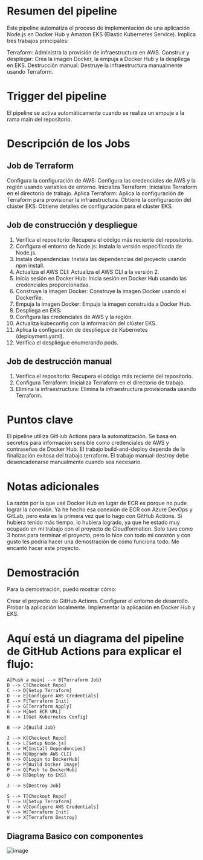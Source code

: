 # Resumen del pipeline

Este pipeline automatiza el proceso de implementación de una aplicación Node.js en Docker Hub y Amazon EKS (Elastic Kubernetes Service). Implica tres trabajos principales:

Terraform: Administra la provisión de infraestructura en AWS.
Construir y desplegar: Crea la imagen Docker, la empuja a Docker Hub y la despliega en EKS.
Destrucción manual: Destruye la infraestructura manualmente usando Terraform.

# Trigger del pipeline

El pipeline se activa automáticamente cuando se realiza un empuje a la rama main del repositorio.

# Descripción de los Jobs

## Job de Terraform

Configura la configuración de AWS: Configura las credenciales de AWS y la región usando variables de entorno.
Inicializa Terraform: Inicializa Terraform en el directorio de trabajo.
Aplica Terraform: Aplica la configuración de Terraform para provisionar la infraestructura.
Obtiene la configuración del clúster EKS: Obtiene detalles de configuración para el clúster EKS.

## Job de construcción y despliegue

1. Verifica el repositorio: Recupera el código más reciente del repositorio.
2. Configura el entorno de Node.js: Instala la versión especificada de Node.js.
3. Instala dependencias: Instala las dependencias del proyecto usando npm install.
4. Actualiza el AWS CLI: Actualiza el AWS CLI a la versión 2.
5. Inicia sesión en Docker Hub: Inicia sesión en Docker Hub usando las credenciales proporcionadas.
6. Construye la imagen Docker: Construye la imagen Docker usando el Dockerfile.
7. Empuja la imagen Docker: Empuja la imagen construida a Docker Hub.
8. Despliega en EKS:
9. Configura las credenciales de AWS y la región.
10. Actualiza kubeconfig con la información del clúster EKS.
11. Aplica la configuración de despliegue de Kubernetes (deployment.yaml).
12. Verifica el despliegue enumerando pods.

## Job de destrucción manual

1. Verifica el repositorio: Recupera el código más reciente del repositorio.
2. Configura Terraform: Inicializa Terraform en el directorio de trabajo.
3. Elimina la infraestructura: Elimina la infraestructura provisionada usando Terraform.

# Puntos clave

El pipeline utiliza GitHub Actions para la automatización.
Se basa en secretos para información sensible como credenciales de AWS y contraseñas de Docker Hub.
El trabajo build-and-deploy depende de la finalización exitosa del trabajo terraform.
El trabajo manual-destroy debe desencadenarse manualmente cuando sea necesario.

# Notas adicionales

La razón por la que usé Docker Hub en lugar de ECR es porque no pude lograr la conexión. 
Ya he hecho esa conexión de ECR con Azure DevOps y GitLab, pero esta es la primera vez que lo hago con GitHub Actions. 
Si hubiera tenido más tiempo, lo hubiera logrado, ya que he estado muy ocupado en mi trabajo con el proyecto de Cloudformation. 
Solo tuve como 3 horas para terminar el proyecto, pero lo hice con todo mi corazón y con gusto les podría hacer una demostración de cómo funciona todo. Me encantó hacer este proyecto.

 # Demostración

Para la demostración, puedo mostrar cómo:

Crear el proyecto de GitHub Actions.
Configurar el entorno de desarrollo.
Probar la aplicación localmente.
Implementar la aplicación en Docker Hub y EKS.

# Aquí está un diagrama del pipeline de GitHub Actions para explicar el flujo:

    A[Push a main] --> B{Terraform Job}
    B --> C[Checkout Repo]
    C --> D[Setup Terraform]
    D --> E[Configure AWS Credentials]
    E --> F[Terraform Init]
    F --> G[Terraform Apply]
    G --> H[Get ECR URL]
    H --> I[Get Kubernetes Config]
    
    B --> J{Build Job}
    
    J --> K[Checkout Repo]
    K --> L[Setup Node.js] 
    L --> M[Install Dependencies]
    M --> N[Upgrade AWS CLI]
    N --> O[Login to DockerHub]
    O --> P[Build Docker Image]
    P --> Q[Push to DockerHub]
    Q --> R[Deploy to EKS]
    
    J --> S{Destroy Job}
    
    S --> T[Checkout Repo]
    T --> U[Setup Terraform]
    U --> V[Configure AWS Credentials] 
    V --> W[Terraform Init]
    W --> X[Terraform Destroy]

## Diagrama Basico con componentes

![image](https://github.com/Jocasmen94/n1co-test/assets/97995155/07b6d56f-1d78-44c2-86ab-b15b68e74385)


